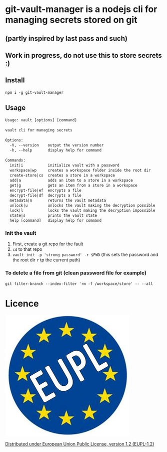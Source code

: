 # git-vault-manager is a nodejs cli for managing secrets stored on git 
## (partly inspired by last pass and such)

## Work in progress, do not use this to store secrets :)

## Install
```shell
npm i -g git-vault-manager
```
## Usage

```shell
Usage: vault [options] [command]

vault cli for managing secrets

Options:
  -V, --version    output the version number
  -h, --help       display help for command

Commands:
  init|i           initialize vault with a password
  workspace|wp     creates a workspace folder inside the root dir
  create-store|cs  creates a store in a workspace
  add|a            adds an item to a store in a workspace
  get|g            gets an item from a store in a workspace
  encrypt-file|ef  encrypts a file
  decrypt-file|df  decrypts a file
  metadata|m       returns the vault metadata
  unlock|u         unlocks the vault making the decryption possible
  lock|l           locks the vault making the decryption impossible
  state|s          prints the vault state
  help [command]   display help for command
```

### Init the vault
1. First, create a git repo for the fault
2. `cd` to that repo
3. `vault init -p 'strong password' -r $PWD` (this sets the password and the root dir `r` tp the current path)

### To delete a file from git (clean password file for example)
```shell
git filter-branch --index-filter 'rm -f /workspace/store' -- --all
```
# Licence
![License](https://raw.githubusercontent.com/ValiDraganescu/serverless-log-remover/HEAD/eupl.jpg
)

[Distributed under European Union Public License, version 1.2 (EUPL-1.2)](https://opensource.org/licenses/EUPL-1.2)
